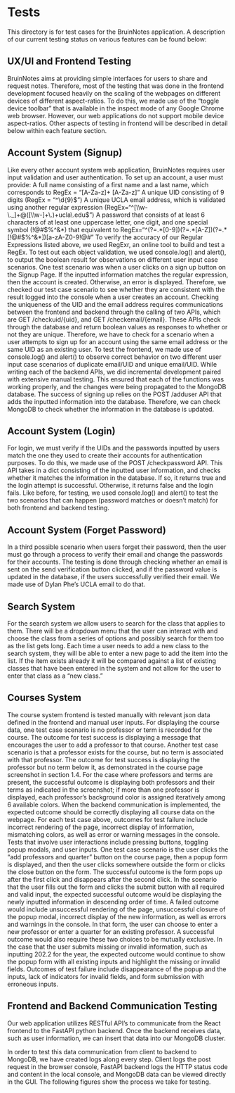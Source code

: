 # Tests 

This directory is for test cases for the BruinNotes application. A description of our current testing status on various features can be found below:

## UX/UI and Frontend Testing
BruinNotes aims at providing simple interfaces for users to share and request notes. Therefore, most of the testing that was done in the frontend development focused heavily on the scaling of the webpages on different devices of different aspect-ratios. To do this, we made use of the “toggle device toolbar” that is available in the inspect mode of any Google Chrome web browser. However, our web applications do not support mobile device aspect-ratios. Other aspects of testing in frontend will be described in detail below within each feature section.

## Account System (Signup)
Like every other account system web application, BruinNotes requires user input validation and user authentication. To set up an account, a user must provide:
A full name consisting of a first name and a last name, which corresponds to RegEx = “[A-Za-z]+ [A-Za-z]”
A unique UID consisting of 9 digits (RegEx = “^\\d{9}$”)
A unique UCLA email address, which is validated using another regular expression (RegEx=“^[\\w-\._]+@([\\w-]+\.)+ucla\.edu$”)
A password that consists of at least 6 characters of at least one uppercase letter, one digit, and one special symbol (!@#$%^&*) that equivalent to
RegEx=“^(?=.*[0-9])(?=.*[A-Z])(?=.*[!@#$%^&*])[a-zA-Z0-9!@#$%^&*]{6,16}$”
To verify the accuracy of our Regular Expressions listed above, we used RegExr, an online tool to build and test a RegEx. To test out each object validation, we used console.log() and alert(), to output the boolean result for observations on different user input case scenarios. One test scenario was when a user clicks on a sign up button on the Signup Page. If the inputted information matches the regular expression, then the account is created. Otherwise, an error is displayed. Therefore, we checked our test case scenario to see whether they are consistent with the result logged into the console when a user creates an account.
Checking the uniqueness of the UID and the email address requires communications between the frontend and backend through the calling of two APIs, which are GET /checkuid/{uid}, and GET /checkemail/{email}. These APIs check through the database and return boolean values as responses to whether or not they are unique. Therefore, we have to check for a scenario when a user attempts to sign up for an account using the same email address or the same UID as an existing user. To test the frontend, we made use of console.log() and alert() to observe correct behavior on two different user input case scenarios of duplicate email/UID and unique email/UID. While writing each of the backend APIs, we did incremental development paired with extensive manual testing. This ensured that each of the functions was working properly, and the changes were being propagated to the MongoDB database.
The success of signing up relies on the POST /adduser API that adds the inputted information into the database. Therefore, we can check MongoDB to check whether the information in the database is updated.  

## Account System (Login)
For login, we must verify if the UIDs and the passwords inputted by users match the one they used to create their accounts for authentication purposes. To do this, we made use of the POST /checkpassword API. This API takes in a dict consisting of the inputted user information, and checks whether it matches the information in the database. If so, it returns true and the login attempt is successful. Otherwise, it returns false and the login fails. Like before, for testing, we used console.log() and alert() to test the two scenarios that can happen (password matches or doesn’t match) for both frontend and backend testing.

## Account System (Forget Password)
In a third possible scenario when users forget their password, then the user must go through a process to verify their email and change the passwords for their accounts. The testing is done through checking whether an email is sent on the send verification button clicked, and if the password value is updated in the database, if the users successfully verified their email. We made use of Dylan Phe’s UCLA email to do that.

## Search System 
For the search system we allow users to search for the class that applies to them. There will be a dropdown menu that the user can interact with and choose the class from a series of options and possibly search for them too as the list gets long. Each time a user needs to add a new class to the search system, they will be able to enter a new page to add the item into the list. 
If the item exists already it will be compared against a list of existing classes that have been entered in the system and not allow for the user to enter that class as a “new class.” 

## Courses System
The course system frontend is tested manually with relevant json data defined in the frontend and manual user inputs. 
For displaying the course data, one test case scenario is no professor or term is recorded for the course. The outcome for test success is displaying a message that encourages the user to add a professor to that course. Another test case scenario is that a professor exists for the course, but no term is associated with that professor. The outcome for test success is displaying the professor but no term below it, as demonstrated in the course page screenshot in section 1.4. For the case where professors and terms are present, the successful outcome is displaying both professors and their terms as indicated in the screenshot; if more than one professor is displayed, each professor’s background color is assigned iteratively among 6 available colors. When the backend communication is implemented, the expected outcome should be correctly displaying all course data on the webpage. For each test case above, outcomes for test failure include incorrect rendering of the page, incorrect display of information, mismatching colors, as well as error or warning messages in the console. 
Tests that involve user interactions include pressing buttons, toggling popup modals, and user inputs. One test case scenario is the user clicks the “add professors and quarter” button on the course page, then a popup form is displayed, and then the user clicks somewhere outside the form or clicks the close button on the form. The successful outcome is the form pops up after the first click and disappears after the second click. In the scenario that the user fills out the form and clicks the submit button with all required and valid input, the expected successful outcome would be displaying the newly inputted information in descending order of time. A failed outcome would include unsuccessful rendering of the page, unsuccessful closure of the popup modal, incorrect display of the new information, as well as errors and warnings in the console. In that form, the user can choose to enter a new professor or enter a quarter for an existing professor. A successful outcome would also require these two choices to be mutually exclusive. In the case that the user submits missing or invalid information, such as inputting 202.2 for the year, the expected outcome would continue to show the popup form with all existing inputs and highlight the missing or invalid fields. Outcomes of test failure include disappearance of the popup and the inputs, lack of indicators for invalid fields, and form submission with erroneous inputs.

## Frontend and Backend Communication Testing
Our web application utilizes RESTful API’s to communicate from the React frontend to the FastAPI python backend. Once the backend receives data, such as user information, we can insert that data into our MongoDB cluster.

In order to test this data communication from client to backend to MongoDB, we have created logs along every step. Client logs the post request in the browser console, FastAPI backend logs the HTTP status code and content in the local console, and MongoDB data can be viewed directly in the GUI. The following figures show the process we take for testing.